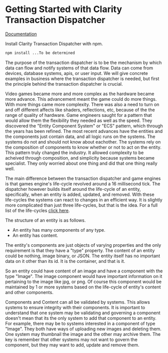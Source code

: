 Getting Started with Clarity Transaction Dispatcher
===

[Documentation](https://sourcedecoded.github.io/ClarityTransactionDispatcher/)

Install Clarity Transaction Dispatcher with npm.
```bash
npm install ...To be determined
```
The purpose of the transaction dispatcher is to be the mechanism by which data can flow and notify systems of that data flow.
Data can come from devices, database systems, apis, or user input. We will give concrete examples in business where the
transaction dispatcher is needed, but first the principle behind the transaction dispatcher is crucial. 

Video games became more and more complex as the hardware became more advance. This advancement meant the game could do more things.
With more things came more complexity. There was also a need to turn on and off different affects like shaders, reflections, etc, because of the
the range of quality of hardware. Game engineers saught for a pattern that would allow them the flexibility they needed as well as the speed. 
They discovered the "Entity Component System" or "ECS" pattern, which through the years has been refined. The most recent advances have the entities and 
the components just contain data, and all logic runs on the systems. The systems do not and should not know about eachother. The systems rely on the
composition of components to know whether or not to act on the entity. This pattern truly changed the industry. It allowed complexity to be acheived
through composition, and simplicity because systems became specialist. They only worried about one thing and did that one thing really well. 

The main difference between the transaction dispatcher and game engines is that games engine's life-cycle revolved around a 16 millisecond tick.
The dispatcher however builds itself around the life-cycle of an entity, specifically, when an entity is added, updated, and removed. With these
life-cycles the systems can react to changes in an efficient way. It is slightly more complicated than just three life-cycles, but that is the idea. For a full list
of the life-cycles [click here](./ClarityTransactionDispatcher.html#addSystemAsync__anchor).

The structure of an entity is as follows.
* An entity has many components of any type.
* An entity has content. 

The entity's components are just objects of varying properties and the only requirement is that they have a "type" property. 
The content of an entity could be nothing, image binary, or JSON. The entity itself has no important data on it 
other than its id. It is the container, and that is it.

So an entity could have content of an image and have a component with the type "Image". The image component would have important information on it
pertaining to the image like jpg, or png. Of course this component would be maintained by 1 or more systems based on the life-cycle of entity's content
and other components. 

Components and Content can all be validated by systems. This allows systems to ensure integrity with their components. It is important to understand that 
one system may be validating and governing a component doesn't mean that its the only system to add that component to an entity. For example, there may be
to systems interested in a component of type "Image". They both have ways of uploading new images and deleting them. One system may thumbnail the image
and the other may archive them. The key is remember that other systems may not want to govern the component, but they may want to add, update and remove them.
